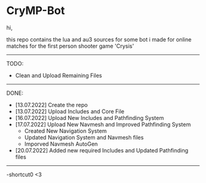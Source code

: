 # CryMP-Bot

hi,

this repo contains the lua and au3 sources for some bot i made for online matches for the first person shooter game 'Crysis'

---------------------------
TODO:
  + Clean and Upload Remaining Files
  
---------------------------
DONE:
  * [13.07.2022] Create the repo
  * [13.07.2022] Upload Includes and Core File
  * [16.07.2022] Upload New Includes and Pathfinding System
  * [17.07.2022] Upload New Navmesh and Improved Pathfinding System
    - Created New Navigation System
    - Updated Navigation System and Navmesh files
    - Imporved Navmesh AutoGen
  * [20.07.2022] Added new required Includes and Updated Pathfinding files
  
---------------------------
-shortcut0 <3
